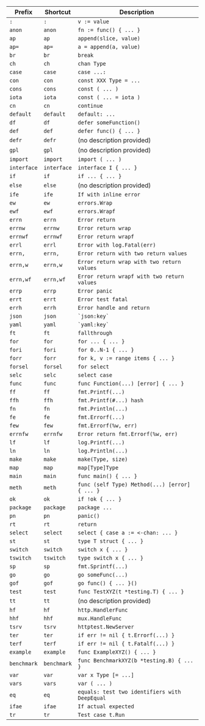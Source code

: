 | Prefix      | Shortcut    | Description                                    |
| ----------- | ----------- | ---------------------------------------------- |
| `:`         | `:`         | `v := value`                                   |
| `anon`      | `anon`      | `fn := func() { ... }`                         |
| `ap`        | `ap`        | `append(slice, value)`                         |
| `ap=`       | `ap=`       | `a = append(a, value)`                         |
| `br`        | `br`        | `break`                                        |
| `ch`        | `ch`        | `chan Type`                                    |
| `case`      | `case`      | `case ...:`                                    |
| `con`       | `con`       | `const XXX Type = ...`                         |
| `cons`      | `cons`      | `const ( ... )`                                |
| `iota`      | `iota`      | `const ( ... = iota )`                         |
| `cn`        | `cn`        | `continue`                                     |
| `default`   | `default`   | `default: ...`                                 |
| `df`        | `df`        | `defer someFunction()`                         |
| `def`       | `def`       | `defer func() { ... }`                         |
| `defr`      | `defr`      | (no description provided)                      |
| `gpl`       | `gpl`       | (no description provided)                      |
| `import`    | `import`    | `import ( ... )`                               |
| `interface` | `interface` | `interface I { ... }`                          |
| `if`        | `if`        | `if ... { ... }`                               |
| `else`      | `else`      | (no description provided)                      |
| `ife`       | `ife`       | `If with inline error`                         |
| `ew`        | `ew`        | `errors.Wrap`                                  |
| `ewf`       | `ewf`       | `errors.Wrapf`                                 |
| `errn`      | `errn`      | `Error return`                                 |
| `errnw`     | `errnw`     | `Error return wrap`                            |
| `errnwf`    | `errnwf`    | `Error return wrapf`                           |
| `errl`      | `errl`      | `Error with log.Fatal(err)`                    |
| `errn,`     | `errn,`     | `Error return with two return values`          |
| `errn,w`    | `errn,w`    | `Error return wrap with two return values`     |
| `errn,wf`   | `errn,wf`   | `Error return wrapf with two return values`    |
| `errp`      | `errp`      | `Error panic`                                  |
| `errt`      | `errt`      | `Error test fatal`                             |
| `errh`      | `errh`      | `Error handle and return`                      |
| `json`      | `json`      | `` `json:key` ``                               |
| `yaml`      | `yaml`      | `` `yaml:key` ``                               |
| `ft`        | `ft`        | `fallthrough`                                  |
| `for`       | `for`       | `for ... { ... }`                              |
| `fori`      | `fori`      | `for 0..N-1 { ... }`                           |
| `forr`      | `forr`      | `for k, v := range items { ... }`              |
| `forsel`    | `forsel`    | `for select`                                   |
| `selc`      | `selc`      | `select case`                                  |
| `func`      | `func`      | `func Function(...) [error] { ... }`           |
| `ff`        | `ff`        | `fmt.Printf(...)`                              |
| `ffh`       | `ffh`       | `fmt.Printf(#...) hash`                        |
| `fn`        | `fn`        | `fmt.Println(...)`                             |
| `fe`        | `fe`        | `fmt.Errorf(...)`                              |
| `few`       | `few`       | `fmt.Errorf(%w, err)`                          |
| `errnfw`    | `errnfw`    | `Error return fmt.Errorf(%w, err)`             |
| `lf`        | `lf`        | `log.Printf(...)`                              |
| `ln`        | `ln`        | `log.Println(...)`                             |
| `make`      | `make`      | `make(Type, size)`                             |
| `map`       | `map`       | `map[Type]Type`                                |
| `main`      | `main`      | `func main() { ... }`                          |
| `meth`      | `meth`      | `func (self Type) Method(...) [error] { ... }` |
| `ok`        | `ok`        | `if !ok { ... }`                               |
| `package`   | `package`   | `package ...`                                  |
| `pn`        | `pn`        | `panic()`                                      |
| `rt`        | `rt`        | `return`                                       |
| `select`    | `select`    | `select { case a := <-chan: ... }`             |
| `st`        | `st`        | `type T struct { ... }`                        |
| `switch`    | `switch`    | `switch x { ... }`                             |
| `tswitch`   | `tswitch`   | `type switch x { ... }`                        |
| `sp`        | `sp`        | `fmt.Sprintf(...)`                             |
| `go`        | `go`        | `go someFunc(...)`                             |
| `gof`       | `gof`       | `go func() { ... }()`                          |
| `test`      | `test`      | `func TestXYZ(t *testing.T) { ... }`           |
| `tt`        | `tt`        | (no description provided)                      |
| `hf`        | `hf`        | `http.HandlerFunc`                             |
| `hhf`       | `hhf`       | `mux.HandleFunc`                               |
| `tsrv`      | `tsrv`      | `httptest.NewServer`                           |
| `ter`       | `ter`       | `if err != nil { t.Errorf(...) }`              |
| `terf`      | `terf`      | `if err != nil { t.Fatalf(...) }`              |
| `example`   | `example`   | `func ExampleXYZ() { ... }`                    |
| `benchmark` | `benchmark` | `func BenchmarkXYZ(b *testing.B) { ... }`      |
| `var`       | `var`       | `var x Type [= ...]`                           |
| `vars`      | `vars`      | `var ( ... )`                                  |
| `eq`        | `eq`        | `equals: test two identifiers with DeepEqual`  |
| `ifae`      | `ifae`      | `If actual expected`                           |
| `tr`        | `tr`        | `Test case t.Run`                              |
